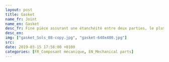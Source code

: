 ```yaml
---
layout: post
title: Gasket
name_fr: Joint
name_en: Gasket
desc_fr: Fine pièce assurant une étanchéité entre deux parties, le plus souvent creuses.
desc_en: 
img: ["gasket_Sols_08-copy.jpg", "gasket-640x400.jpg"]
src: 
date: 2019-03-15 17:58:00 +0100
categories: [FR_Composant mécanique, EN_Mechanical parts]
---
```

